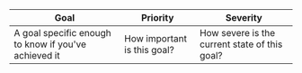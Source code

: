 
| Goal | Priority | Severity |
| ------------- | ------------- | ------------- |
| A goal specific enough to know if you've achieved it | How important is this goal?  | How severe is the current state of this goal? |
